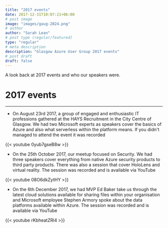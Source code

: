 ```yaml
---
title: "2017 events"
date: 2017-12-31T10:07:21+06:00
# post image
image: "images/gaug-2024.png"
# author
author: "Sarah Lean"
# post type (regular/featured)
type: "regular"
# meta description
description: "Glasgow Azure User Group 2017 events"
# post draft
draft: false
---
```



A look back at 2017 events and who our speakers were. 

# 2017 events
<hr>

* On August 23rd 2017, a group of engaged and enthusiastic IT professions gathered at the HAYS Recruitment in the City Centre of Glasgow.  We had two Microsoft experts as speakers cover the basics of Azure and also what serverless within the platform means.  If you didn't managed to attend the event it was recorded

{{< youtube 0yub7gseB8w >}}

* On the 25th October 2017, our meetup focused on Security.  We had three speakers cover everything from native Azure security products to third party products.  There was also a session that cover HoloLens and virtual reality.   The session was recorded and is available via YouTube

{{< youtube 08O6dkZytHY >}}


* On the 6th December 2017, we had MVP Ed Baker take us through the latest cloud solutions available for sharing files within your organisation and Microsoft employee Stephen Armory spoke about the data platforms available within Azure.  The session was recorded and is available via YouTube

{{< youtube rKbheatZRl4 >}}

